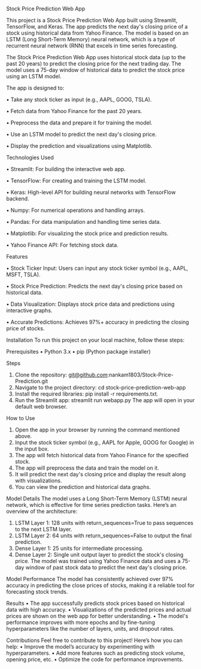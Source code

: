 Stock Price Prediction Web App

This project is a Stock Price Prediction Web App built using Streamlit, TensorFlow, and Keras. The app predicts the next day's closing price of a stock using historical data from Yahoo Finance. The model is based on an LSTM (Long Short-Term Memory) neural network, which is a type of recurrent neural network (RNN) that excels in time series forecasting.

The Stock Price Prediction Web App uses historical stock data (up to the past 20 years) to predict the closing price for the next trading day. The model uses a 75-day window of historical data to predict the stock price using an LSTM model.

The app is designed to:

•	Take any stock ticker as input (e.g., AAPL, GOOG, TSLA).

•	Fetch data from Yahoo Finance for the past 20 years.

•	Preprocess the data and prepare it for training the model.

•	Use an LSTM model to predict the next day's closing price.

•	Display the prediction and visualizations using Matplotlib.

Technologies Used

•	Streamlit: For building the interactive web app.

•	TensorFlow: For creating and training the LSTM model.

•	Keras: High-level API for building neural networks with TensorFlow backend.

•	Numpy: For numerical operations and handling arrays.

•	Pandas: For data manipulation and handling time series data.

•	Matplotlib: For visualizing the stock price and prediction results.

•	Yahoo Finance API: For fetching stock data.

Features

•	Stock Ticker Input: Users can input any stock ticker symbol (e.g., AAPL, MSFT, TSLA).

•	Stock Price Prediction: Predicts the next day's closing price based on historical data.

•	Data Visualization: Displays stock price data and predictions using interactive graphs.

•	Accurate Predictions: Achieves 97%+ accuracy in predicting the closing price of stocks.

Installation
To run this project on your local machine, follow these steps:

Prerequisites
•	Python 3.x
•	pip (Python package installer)

Steps
1.	Clone the repository:
git@github.com:nankam1803/Stock-Price-Prediction.git
2.	Navigate to the project directory:
cd stock-price-prediction-web-app
3.	Install the required libraries:
pip install -r requirements.txt.
4.	Run the Streamlit app:
streamlit run webapp.py
The app will open in your default web browser.

How to Use
1.	Open the app in your browser by running the command mentioned above.
2.	Input the stock ticker symbol (e.g., AAPL for Apple, GOOG for Google) in the input box.
3.	The app will fetch historical data from Yahoo Finance for the specified stock.
4.	The app will preprocess the data and train the model on it.
5.	It will predict the next day's closing price and display the result along with visualizations.
6.	You can view the prediction and historical data graphs.
   
Model Details
The model uses a Long Short-Term Memory (LSTM) neural network, which is effective for time series prediction tasks. Here’s an overview of the architecture:
1.	LSTM Layer 1: 128 units with return_sequences=True to pass sequences to the next LSTM layer.
2.	LSTM Layer 2: 64 units with return_sequences=False to output the final prediction.
3.	Dense Layer 1: 25 units for intermediate processing.
4.	Dense Layer 2: Single unit output layer to predict the stock's closing price.
The model was trained using Yahoo Finance data and uses a 75-day window of past stock data to predict the next day's closing price.

Model Performance
The model has consistently achieved over 97% accuracy in predicting the close prices of stocks, making it a reliable tool for forecasting stock trends.

Results
•	The app successfully predicts stock prices based on historical data with high accuracy.
•	Visualizations of the predicted prices and actual prices are shown on the web app for better understanding.
•	The model's performance improves with more epochs and by fine-tuning hyperparameters like the number of layers, units, and dropout rates.

Contributions
Feel free to contribute to this project! Here’s how you can help:
•	Improve the model’s accuracy by experimenting with hyperparameters.
•	Add more features such as predicting stock volume, opening price, etc.
•	Optimize the code for performance improvements.

